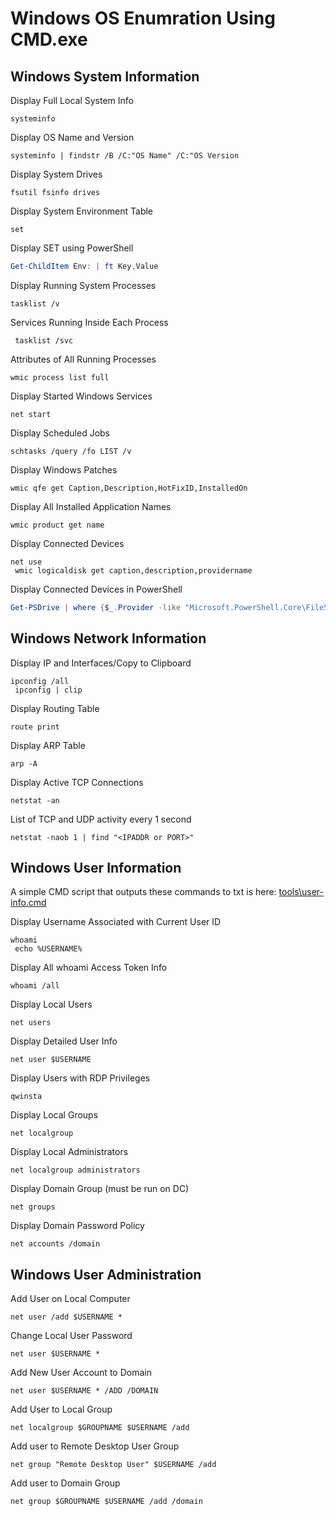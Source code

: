 # Windows OS Enumration Using CMD.exe

## Windows System Information

Display Full Local System Info
```CMD
systeminfo
```

Display OS Name and Version
```CMD
systeminfo | findstr /B /C:"OS Name" /C:"OS Version
```

Display System Drives
```CMD
fsutil fsinfo drives
```

Display System Environment Table
```CMD
set
```

Display SET using PowerShell
```PowerShell
Get-ChildItem Env: | ft Key,Value
```

Display Running System Processes
```CMD
tasklist /v
```

Services Running Inside Each Process
```CMD
 tasklist /svc
```

Attributes of All Running Processes
```CMD
wmic process list full
```

Display Started Windows Services
```CMD
net start
```

Display Scheduled Jobs
```CMD
schtasks /query /fo LIST /v
```

Display Windows Patches
```CMD
wmic qfe get Caption,Description,HotFixID,InstalledOn
```

Display All Installed Application Names
```CMD
wmic product get name
```

Display Connected Devices
```CMD
net use
 wmic logicaldisk get caption,description,providername
```

Display Connected Devices in PowerShell
```PowerShell
Get-PSDrive | where {$_.Provider -like "Microsoft.PowerShell.Core\FileSystem"}| ft Name,Root
```

## Windows Network Information

Display IP and Interfaces/Copy to Clipboard
```CMD
ipconfig /all
 ipconfig | clip
```

Display Routing Table
```CMD
route print
```

Display ARP Table
```CMD
arp -A
```

Display Active TCP Connections
```CMD
netstat -an
```

List of TCP and UDP activity every 1 second
```CMD
netstat -naob 1 | find "<IPADDR or PORT>"
```

## Windows User Information

A simple CMD script that outputs these commands to txt is here: [tools\user-info.cmd](tools/user-info.cmd)

Display Username Associated with Current User ID
```CMD
whoami
 echo %USERNAME%
```

Display All whoami Access Token Info
```CMD
whoami /all
```

Display Local Users
```CMD
net users
```

Display Detailed User Info
```CMD
net user $USERNAME
```

Display Users with RDP Privileges
```CMD
qwinsta
```

Display Local Groups
```CMD
net localgroup
```

Display Local Administrators
```CMD
net localgroup administrators
```

Display Domain Group (must be run on DC)
```CMD
net groups
```

Display Domain Password Policy
```CMD
net accounts /domain
```

## Windows User Administration

Add User on Local Computer 
```CMD
net user /add $USERNAME *
```

Change Local User Password
```CMD
net user $USERNAME *
```

Add New User Account to Domain
```CMD
net user $USERNAME * /ADD /DOMAIN
```

Add User to Local Group
```CMD
net localgroup $GROUPNAME $USERNAME /add
```

Add user to Remote Desktop User Group
```CMD
net group "Remote Desktop User" $USERNAME /add
```

Add user to Domain Group
```CMD
net group $GROUPNAME $USERNAME /add /domain
```